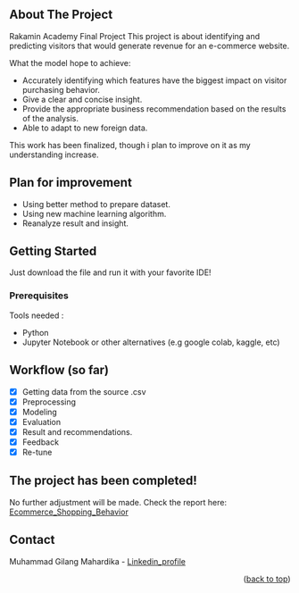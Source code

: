 <!-- ABOUT THE PROJECT -->
## About The Project

Rakamin Academy Final Project
This project is about identifying and predicting visitors that would generate revenue for an e-commerce website.

What the model hope to achieve:
* Accurately identifying which features have the biggest impact on visitor purchasing behavior.
* Give a clear and concise insight.
* Provide the appropriate business recommendation based on the results of the analysis.
* Able to adapt to new foreign data.

This work has been finalized, though i plan to improve on it as my understanding increase.

## Plan for improvement
* Using better method to prepare dataset.
* Using new machine learning algorithm.
* Reanalyze result and insight.



<!-- GETTING STARTED -->
## Getting Started

Just download the file and run it with your favorite IDE!

### Prerequisites

Tools needed :
* Python
* Jupyter Notebook or other alternatives (e.g google colab, kaggle, etc)

<!-- ROADMAP -->
## Workflow (so far)

- [x] Getting data from the source .csv
- [x] Preprocessing
- [x] Modeling
- [x] Evaluation
- [x] Result and recommendations.
- [x] Feedback
- [x] Re-tune

## The project has been completed!
No further adjustment will be made. Check the report here: [Ecommerce_Shopping_Behavior](https://bit.ly/ecommercereport_n)

<!-- CONTACT -->
## Contact

Muhammad Gilang Mahardika - [Linkedin_profile](https://www.linkedin.com/in/muhgilangmahardika/)

<p align="right">(<a href="#readme-top">back to top</a>)</p>
